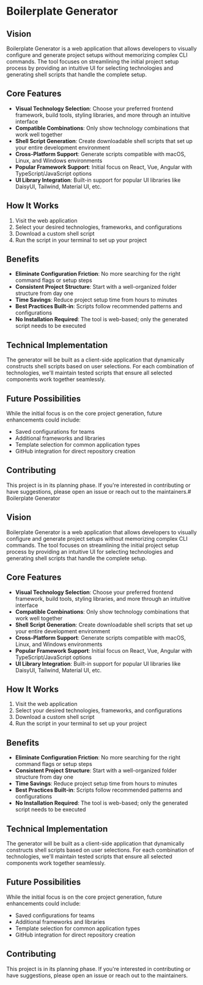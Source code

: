 # Boilerplate Generator

## Vision

Boilerplate Generator is a web application that allows developers to visually configure and generate project setups without memorizing complex CLI commands. The tool focuses on streamlining the initial project setup process by providing an intuitive UI for selecting technologies and generating shell scripts that handle the complete setup.

## Core Features

- **Visual Technology Selection**: Choose your preferred frontend framework, build tools, styling libraries, and more through an intuitive interface
- **Compatible Combinations**: Only show technology combinations that work well together
- **Shell Script Generation**: Create downloadable shell scripts that set up your entire development environment
- **Cross-Platform Support**: Generate scripts compatible with macOS, Linux, and Windows environments
- **Popular Framework Support**: Initial focus on React, Vue, Angular with TypeScript/JavaScript options
- **UI Library Integration**: Built-in support for popular UI libraries like DaisyUI, Tailwind, Material UI, etc.

## How It Works

1. Visit the web application
2. Select your desired technologies, frameworks, and configurations
3. Download a custom shell script
4. Run the script in your terminal to set up your project

## Benefits

- **Eliminate Configuration Friction**: No more searching for the right command flags or setup steps
- **Consistent Project Structure**: Start with a well-organized folder structure from day one
- **Time Savings**: Reduce project setup time from hours to minutes
- **Best Practices Built-in**: Scripts follow recommended patterns and configurations
- **No Installation Required**: The tool is web-based; only the generated script needs to be executed

## Technical Implementation

The generator will be built as a client-side application that dynamically constructs shell scripts based on user selections. For each combination of technologies, we'll maintain tested scripts that ensure all selected components work together seamlessly.

## Future Possibilities

While the initial focus is on the core project generation, future enhancements could include:
- Saved configurations for teams
- Additional frameworks and libraries
- Template selection for common application types
- GitHub integration for direct repository creation

## Contributing

This project is in its planning phase. If you're interested in contributing or have suggestions, please open an issue or reach out to the maintainers.# Boilerplate Generator

## Vision

Boilerplate Generator is a web application that allows developers to visually configure and generate project setups without memorizing complex CLI commands. The tool focuses on streamlining the initial project setup process by providing an intuitive UI for selecting technologies and generating shell scripts that handle the complete setup.

## Core Features

- **Visual Technology Selection**: Choose your preferred frontend framework, build tools, styling libraries, and more through an intuitive interface
- **Compatible Combinations**: Only show technology combinations that work well together
- **Shell Script Generation**: Create downloadable shell scripts that set up your entire development environment
- **Cross-Platform Support**: Generate scripts compatible with macOS, Linux, and Windows environments
- **Popular Framework Support**: Initial focus on React, Vue, Angular with TypeScript/JavaScript options
- **UI Library Integration**: Built-in support for popular UI libraries like DaisyUI, Tailwind, Material UI, etc.

## How It Works

1. Visit the web application
2. Select your desired technologies, frameworks, and configurations
3. Download a custom shell script
4. Run the script in your terminal to set up your project

## Benefits

- **Eliminate Configuration Friction**: No more searching for the right command flags or setup steps
- **Consistent Project Structure**: Start with a well-organized folder structure from day one
- **Time Savings**: Reduce project setup time from hours to minutes
- **Best Practices Built-in**: Scripts follow recommended patterns and configurations
- **No Installation Required**: The tool is web-based; only the generated script needs to be executed

## Technical Implementation

The generator will be built as a client-side application that dynamically constructs shell scripts based on user selections. For each combination of technologies, we'll maintain tested scripts that ensure all selected components work together seamlessly.

## Future Possibilities

While the initial focus is on the core project generation, future enhancements could include:
- Saved configurations for teams
- Additional frameworks and libraries
- Template selection for common application types
- GitHub integration for direct repository creation

## Contributing

This project is in its planning phase. If you're interested in contributing or have suggestions, please open an issue or reach out to the maintainers.